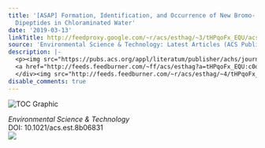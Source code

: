```yaml
---
title: '[ASAP] Formation, Identification, and Occurrence of New Bromo- and Mixed Halo-Tyrosyl
  Dipeptides in Chloraminated Water'
date: '2019-03-13'
linkTitle: http://feedproxy.google.com/~r/acs/esthag/~3/tHPqoFx_EQU/acs.est.8b06831
source: 'Environmental Science & Technology: Latest Articles (ACS Publications)'
description: |-
  <p><img src="https://pubs.acs.org/appl/literatum/publisher/achs/journals/content/esthag/0/esthag.ahead-of-print/acs.est.8b06831/20190313/images/medium/es-2018-06831g_0005.gif" alt="TOC Graphic"/></p><div><cite>Environmental Science & Technology</cite></div><div>DOI: 10.1021/acs.est.8b06831</div><div class="feedflare">
  <a href="http://feeds.feedburner.com/~ff/acs/esthag?a=tHPqoFx_EQU:c0dO25CNPzo:yIl2AUoC8zA"><img src="http://feeds.feedburner.com/~ff/acs/esthag?d=yIl2AUoC8zA" border="0"></img></a>
  </div><img src="http://feeds.feedburner.com/~r/acs/esthag/~4/tHPqoFx_EQU" height="1" width="1" ...
disable_comments: true
---
```

<p><img src="https://pubs.acs.org/appl/literatum/publisher/achs/journals/content/esthag/0/esthag.ahead-of-print/acs.est.8b06831/20190313/images/medium/es-2018-06831g_0005.gif" alt="TOC Graphic"/></p><div><cite>Environmental Science & Technology</cite></div><div>DOI: 10.1021/acs.est.8b06831</div><div class="feedflare">
<a href="http://feeds.feedburner.com/~ff/acs/esthag?a=tHPqoFx_EQU:c0dO25CNPzo:yIl2AUoC8zA"><img src="http://feeds.feedburner.com/~ff/acs/esthag?d=yIl2AUoC8zA" border="0"></img></a>
</div><img src="http://feeds.feedburner.com/~r/acs/esthag/~4/tHPqoFx_EQU" height="1" width="1" ...